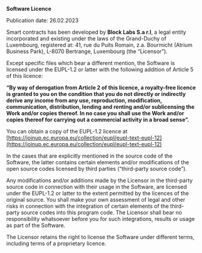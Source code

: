 **Software Licence**

Publication date: 26.02.2023

Smart contracts has been developed by **Block Labs S.a r.l**, a legal entity incorporated and existing under the laws of the Grand-Duchy of Luxembourg, registered at: 41, rue du Puits Romain, z.a. Bourmicht (Atrium Business Park), L-8070 Bertrange, Luxembourg (the “Licensor”).

Except specific files which bear a different mention, the Software is licensed under the EUPL-1.2 or latter with the following addition of Article 5 of this licence:

**“By way of derogation from Article 2 of this licence, a royalty-free licence is granted to you on the condition that you do not directly or indirectly derive any income from any use, reproduction, modification, communication, distribution, lending and renting and/or sublicensing the Work and/or copies thereof. In no case you shall use the Work and/or copies thereof for carrying out a commercial activity in a broad sense”.**

You can obtain a copy of the EUPL-1.2 licence at [https://joinup.ec.europa.eu/collection/eupl/eupl-text-eupl-12](https://joinup.ec.europa.eu/collection/eupl/eupl-text-eupl-12)

In the cases that are explicitly mentioned in the source code of the Software, the latter contains certain elements and/or modifications of the open source codes licensed by third parties (“third-party source code”).

Any modifications and/or additions made by the Licensor in the third-party source code in connection with their usage in the Software, are licensed under the EUPL-1.2 or latter to the extent permitted by the licences of the original source. You shall make your own assessment of legal and other risks in connection with the integration of certain elements of the third-party source codes into this program code. The Licensor shall bear no responsibility whatsoever before you for such integrations, results or usage as part of the Software.

The Licensor retains the right to license the Software under different terms, including terms of a proprietary licence.
